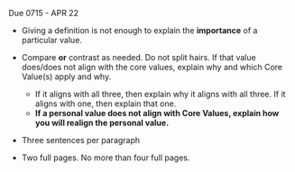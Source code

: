 Due 0715 - APR 22

- Giving a definition is not enough to explain the **importance** of a particular value.

- Compare **or** contrast as needed. Do not split hairs. If that value does/does not align with the core values, explain why and which Core Value(s) apply and why.
   - If it aligns with all three, then explain why it aligns with all three. If it aligns with one, then explain that one.
   - **If a personal value does not align with Core Values, explain how you will realign the personal value.**


- Three sentences per paragraph
- Two full pages. No more than four full pages.

